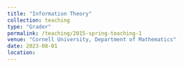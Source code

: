 ```yaml
---
title: "Information Theory"
collection: teaching
type: "Grader"
permalink: /teaching/2015-spring-teaching-1
venue: "Cornell University, Department of Mathematics"
date: 2023-08-01
location: 
---
```

